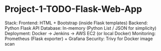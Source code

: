 # Project-1-TODO-Flask-Web-App
Stack: Frontend: HTML + Bootstrap (inside Flask templates)  Backend: Python Flask API  Database: In-memory (Python List / JSON for simplicity)  Deployment: Docker → Jenkins → AWS EC2 (or local Docker)  Monitoring: Prometheus (Flask exporter) + Grafana  Security: Trivy for Docker image scan
